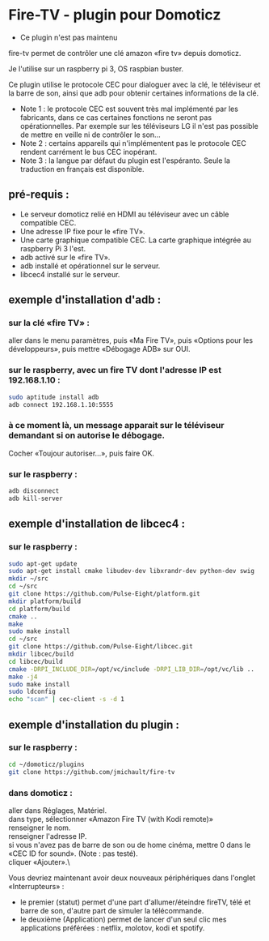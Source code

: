 # Fire-TV - plugin pour Domoticz

* Ce  plugin n'est pas maintenu


fire-tv permet de contrôler une clé amazon «fire tv» depuis domoticz.

Je l'utilise sur un raspberry pi 3, OS raspbian buster.

Ce plugin utilise le protocole CEC pour dialoguer avec la clé, le téléviseur et la barre de son, ainsi que adb pour obtenir certaines informations de la clé.

- Note 1 : le protocole CEC est souvent très mal implémenté par les fabricants, dans ce cas certaines fonctions ne seront pas opérationnelles. Par exemple sur les téléviseurs LG il n'est pas possible de mettre en veille ni de contrôler le son...
- Note 2 : certains appareils qui n'implémentent pas le protocole CEC rendent carrément le bus CEC inopérant.
- Note 3 : la langue par défaut du plugin est l'espéranto. Seule la traduction en français est disponible.

## pré-requis :
- Le serveur domoticz relié en HDMI au téléviseur avec un câble compatible CEC.
- Une adresse IP fixe pour le «fire TV».
- Une carte graphique compatible CEC. La carte graphique intégrée au raspberry Pi 3 l'est.
- adb activé sur le «fire TV».
- adb installé et opérationnel sur le serveur.
- libcec4 installé sur le serveur.

## exemple d'installation d'adb :
### sur la clé «fire TV» :
aller dans le menu paramètres, puis «Ma Fire TV», puis «Options pour les développeurs», puis mettre «Débogage ADB» sur OUI.
### sur le raspberry, avec un fire TV dont l'adresse IP est 192.168.1.10 :
```bash
sudo aptitude install adb
adb connect 192.168.1.10:5555
```
### à ce moment là, un message apparait sur le téléviseur demandant si on autorise le débogage.
Cocher «Toujour autoriser...», puis faire OK.
### sur le raspberry : 
```bash
adb disconnect
adb kill-server
```


## exemple d'installation de libcec4 :
### sur le raspberry :
```bash
sudo apt-get update
sudo apt-get install cmake libudev-dev libxrandr-dev python-dev swig
mkdir ~/src
cd ~/src
git clone https://github.com/Pulse-Eight/platform.git
mkdir platform/build
cd platform/build
cmake ..
make
sudo make install
cd ~/src
git clone https://github.com/Pulse-Eight/libcec.git
mkdir libcec/build
cd libcec/build
cmake -DRPI_INCLUDE_DIR=/opt/vc/include -DRPI_LIB_DIR=/opt/vc/lib ..
make -j4
sudo make install
sudo ldconfig
echo "scan" | cec-client -s -d 1
```

## exemple d'installation du plugin :
### sur le raspberry :
```bash
cd ~/domoticz/plugins
git clone https://github.com/jmichault/fire-tv
```
### dans domoticz :
aller dans Réglages, Matériel.\
dans type, sélectionner «Amazon Fire TV (with Kodi remote)»\
renseigner le nom.\
renseigner l'adresse IP.\
si vous n'avez pas de barre de son ou de home cinéma, mettre 0 dans le «CEC ID for sound». (Note : pas testé).\
cliquer «Ajouter».\

Vous devriez maintenant avoir deux nouveaux périphériques dans l'onglet «Interrupteurs» :
- le premier (statut) permet d'une part d'allumer/éteindre fireTV, télé et barre de son, d'autre part de simuler la télécommande.
- le deuxième (Application) permet de lancer d'un seul clic mes applications préférées : netflix, molotov, kodi et spotify.


